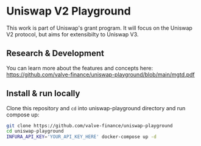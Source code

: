 # Uniswap V2 Playground
This work is part of Uniswap's grant program. It will focus on the Uniswap V2 protocol, but aims for extensibilty to Uniswap V3.


## Research & Development
You can learn more about the features and concepts here: https://github.com/valve-finance/uniswap-playground/blob/main/mgtd.pdf

## Install & run locally
Clone this repository and `cd` into uniswap-playground directory and run compose up:
```bash
git clone https://github.com/valve-finance/uniswap-playground
cd uniswap-playground
INFURA_API_KEY='YOUR_API_KEY_HERE' docker-compose up -d
```
